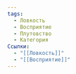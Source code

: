 ```yaml
---
tags:
  - Ловкость
  - Восприятие
  - Плутовство
  - Категория
Ссылки:
  - "[[Ловкость]]"
  - "[[Восприятие]]"
---
```

